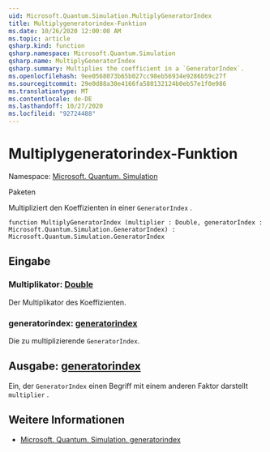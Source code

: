 ```yaml
---
uid: Microsoft.Quantum.Simulation.MultiplyGeneratorIndex
title: Multiplygeneratorindex-Funktion
ms.date: 10/26/2020 12:00:00 AM
ms.topic: article
qsharp.kind: function
qsharp.namespace: Microsoft.Quantum.Simulation
qsharp.name: MultiplyGeneratorIndex
qsharp.summary: Multiplies the coefficient in a `GeneratorIndex`.
ms.openlocfilehash: 9ee0568073b65b027cc98eb56934e9286b59c27f
ms.sourcegitcommit: 29e0d88a30e4166fa580132124b0eb57e1f0e986
ms.translationtype: MT
ms.contentlocale: de-DE
ms.lasthandoff: 10/27/2020
ms.locfileid: "92724488"
---
```

# <a name="multiplygeneratorindex-function"></a>Multiplygeneratorindex-Funktion

Namespace: [Microsoft. Quantum. Simulation](xref:Microsoft.Quantum.Simulation)

Paketen [](https://nuget.org/packages/)


Multipliziert den Koeffizienten in einer `GeneratorIndex` .

```qsharp
function MultiplyGeneratorIndex (multiplier : Double, generatorIndex : Microsoft.Quantum.Simulation.GeneratorIndex) : Microsoft.Quantum.Simulation.GeneratorIndex
```


## <a name="input"></a>Eingabe

### <a name="multiplier--double"></a>Multiplikator: [Double](xref:microsoft.quantum.lang-ref.double)

Der Multiplikator des Koeffizienten.


### <a name="generatorindex--generatorindex"></a>generatorindex: [generatorindex](xref:Microsoft.Quantum.Simulation.GeneratorIndex)

Die zu multiplizierende `GeneratorIndex`.



## <a name="output--generatorindex"></a>Ausgabe: [generatorindex](xref:Microsoft.Quantum.Simulation.GeneratorIndex)

Ein, der `GeneratorIndex` einen Begriff mit einem anderen Faktor darstellt `multiplier` .

## <a name="see-also"></a>Weitere Informationen

- [Microsoft. Quantum. Simulation. generatorindex](xref:Microsoft.Quantum.Simulation.GeneratorIndex)